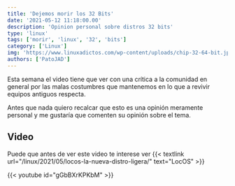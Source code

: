```yaml
---
title: 'Dejemos morir los 32 Bits'
date: '2021-05-12 11:18:00.00'
description: 'Opinion personal sobre distros 32 bits'
type: 'linux'
tags: ['morir', 'linux', '32', 'bits']
category: ['Linux']
img: 'https://www.linuxadictos.com/wp-content/uploads/chip-32-64-bit.jpg'
authors: ['PatoJAD']
---
```


Esta semana el video tiene que ver con una crítica a la comunidad en general por las malas costumbres que mantenemos en lo que a revivir equipos antiguos respecta.

Antes que nada quiero recalcar que esto es una opinión meramente personal y me gustaría que comenten su opinión sobre el tema.

## Video

Puede que antes de ver este video te interese ver {{< textlink url="/linux/2021/05/locos-la-nueva-distro-ligera/" text="LocOS" >}}

{{< youtube id="gGbBXrKPKbM" >}}
